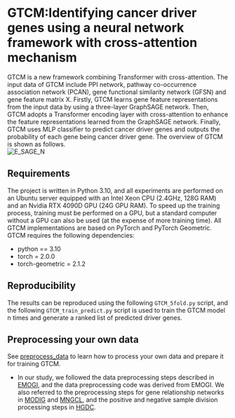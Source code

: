 # GTCM:Identifying cancer driver genes using a neural network framework with cross-attention mechanism  
GTCM is a new framework combining Transformer with cross-attention. The input data of GTCM include PPI network, pathway co-occurrence association network (PCAN), gene functional similarity network (GFSN) and gene feature matrix X. Firstly, GTCM learns gene feature representations from the input data by using a three-layer GraphSAGE network. Then, GTCM adopts a Transformer encoding layer with cross-attention to enhance the feature representations learned from the GraphSAGE network. Finally, GTCM uses MLP classifier to predict cancer driver genes and outputs the probability of each gene being cancer driver gene. The overview of GTCM is shown as follows.  
![E_SAGE_N](https://github.com/user-attachments/assets/ccaba49b-05ad-4131-8094-cadce08bb938)
## Requirements  
The project is written in Python 3.10, and all experiments are performed on an Ubuntu server equipped with an Intel Xeon CPU (2.4GHz, 128G RAM) and an Nvidia RTX 4090D GPU (24G GPU RAM). To speed up the training process, training must be performed on a GPU, but a standard computer without a GPU can also be used (at the expense of more training time). All GTCM implementations are based on PyTorch and PyTorch Geometric. GTCM requires the following dependencies:  
  * python == 3.10
  * torch = 2.0.0
  * torch-geometric = 2.1.2
## Reproducibility  
The results can be reproduced using the following `GTCM_5fold.py` script, and the following `GTCM_train_predict.py` script is used to train the GTCM model n times and generate a ranked list of predicted driver genes.  
## Preprocessing your own data  
See [preprocess_data](#preprocess_data) to learn how to process your own data and prepare it for training GTCM.  
* In our study, we followed the data preprocessing steps described in [EMOGI](https://github.com/schulter/EMOGI), and the data preprocessing code was derived from EMOGI. We also referred to the preprocessing steps for gene relationship networks in [MODIG](https://github.com/zjupgx/modig.git) and [MNGCL](https://github.com/weiba/MNGCL.git), and the positive and negative sample division processing steps in [HGDC](https://github.com/NWPU-903PR/HGDC.git).
